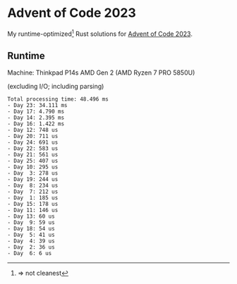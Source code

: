 # Advent of Code 2023

My runtime-optimized[^1] Rust solutions for [Advent of Code 2023](https://adventofcode.com/2023).

## Runtime
Machine: Thinkpad P14s AMD Gen 2 (AMD Ryzen 7 PRO 5850U)

(excluding I/O; including parsing)

```
Total processing time: 48.496 ms
- Day 23: 34.111 ms
- Day 17: 4.790 ms
- Day 14: 2.395 ms
- Day 16: 1.422 ms
- Day 12: 748 us
- Day 20: 711 us
- Day 24: 691 us
- Day 22: 583 us
- Day 21: 561 us
- Day 25: 407 us
- Day 10: 295 us
- Day  3: 278 us
- Day 19: 244 us
- Day  8: 234 us
- Day  7: 212 us
- Day  1: 185 us
- Day 15: 178 us
- Day 11: 146 us
- Day 13: 60 us
- Day  9: 59 us
- Day 18: 54 us
- Day  5: 41 us
- Day  4: 39 us
- Day  2: 36 us
- Day  6: 6 us
```

[^1]: => not cleanest
